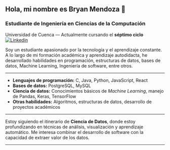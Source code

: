 ## Hola, mi nombre es Bryan Mendoza 👋
### Estudiante de Ingeniería en Ciencias de la Computación
Universidad de Cuenca — Actualmente cursando el **séptimo ciclo**
[![Linkedin](https://img.shields.io/badge/LinkedIn-0077B5?style=for-the-badge&logo=linkedin&logoColor=white)](https://www.linkedin.com/in/bryan-mendoza-1a3873285/)


Soy un estudiante apasionado por la tecnología y el aprendizaje constante. A lo largo de mi formación académica y aprendizaje autodidacta, he desarrollado habilidades en programación, estructuras de datos, bases de datos, Machine Learning, Ingeniería de software, entre otros.

---

- **Lenguajes de programación:** C, Java, Python, JavaScript, React  
- **Bases de datos:** PostgreSQL, MySQL  
- **Ciencia de datos:** Conocimientos básicos de *Machine Learning*, manejo de Pandas, Keras, TensorFlow
- **Otras habilidades:** Algoritmos, estructuras de datos, desarrollo de proyectos académicos

---
Estoy siguiendo el itinerario de **Ciencia de Datos**, donde estoy profundizando en técnicas de análisis, visualización y aprendizaje automático. Me interesa combinar el desarrollo de software con la capacidad de extraer valor de los datos.

---
<!--
**brymen0/brymen0** is a ✨ _special_ ✨ repository because its `README.md` (this file) appears on your GitHub profile.

Here are some ideas to get you started:

- 🔭 I’m currently working on ...
- 🌱 I’m currently learning ...
- 👯 I’m looking to collaborate on ...
- 🤔 I’m looking for help with ...
- 💬 Ask me about ...
- 📫 How to reach me: ...
- 😄 Pronouns: ...
- ⚡ Fun fact: ...
-->
